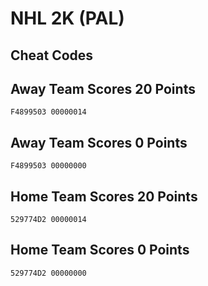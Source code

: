 # NHL 2K (PAL)

## Cheat Codes

## Away Team Scores 20 Points

```
F4899503 00000014

```

## Away Team Scores 0 Points

```
F4899503 00000000

```

## Home Team Scores 20 Points

```
529774D2 00000014

```

## Home Team Scores 0 Points

```
529774D2 00000000

```

